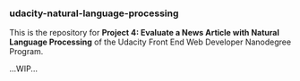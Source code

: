 ### udacity-natural-language-processing

This is the repository for **Project 4: Evaluate a News Article with Natural Language Processing** of the Udacity Front End Web Developer Nanodegree Program.

...WIP...